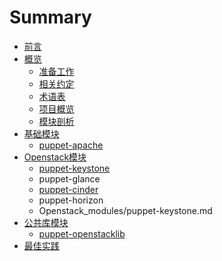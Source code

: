 # Summary

* [前言](README.md)
* [概览](Introduction/intro.md)
   * [准备工作](Introduction/requirement.md)
   * [相关约定](Introduction/convention.md)
   * [术语表](Introduction/term.md)
   * [项目概览](Introduction/project_overview.md)
   * [模块剖析](Introduction/module_structure.md)
* [基础模块](基础模块/README.md)
   * [puppet-apache](基础模块/puppet-apache.md)
* [Openstack模块](Openstack_modules/README.md)
   * [puppet-keystone](Openstack_modules/puppet-keystone.md)
   * puppet-glance
   * [puppet-cinder](Openstack-modules/puppet-cinder.md)
   * puppet-horizon
   * Openstack_modules/puppet-keystone.md
* [公共库模块](Library_modules)
   * [puppet-openstacklib](Library_modules/puppet-openstacklib.md)
* [最佳实践](bestpractice)

